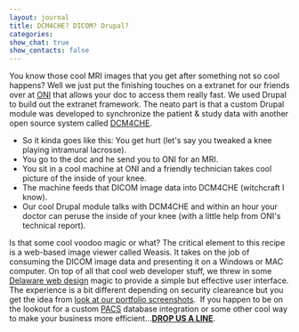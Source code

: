 ```yaml
---
layout: journal
title: DCM4CHE? DICOM? Drupal?
categories: 
show_chat: true
show_contacts: false
---
```


You know those cool MRI images that you get after something not so cool happens? Well we just put the finishing touches on a extranet for our friends over at <a href="http://www.onisite.com" target="_blank">ONI</a> that allows your doc to access them really fast. We used Drupal to build out the extranet framework. The neato part is that a custom Drupal module was developed to synchronize the patient &amp; study data with another open source system called <a href="http://www.dcm4che.org/" target="_blank">DCM4CHE</a>. <ul><li>So it kinda goes like this: You get hurt (let&#39;s say you tweaked a knee playing intramural lacrosse).</li><li>You go to the doc and he send you to ONI for an MRI.</li><li>You sit in a cool machine at ONI and a friendly technician takes cool picture of the inside of your knee.</li><li>The machine feeds that DICOM image data into DCM4CHE (witchcraft I know).</li><li>Our cool Drupal module talks with DCM4CHE and within an hour your doctor can peruse the inside of your knee (with a little help from ONI&#39;s technical report).</li></ul>Is that some cool voodoo magic or what? The critical element to this recipe is a web-based image viewer called Weasis. It takes on the job of consuming the DICOM image data and presenting it on a Windows or MAC computer. On top of all that cool web developer stuff, we threw in some <a href="http://www.inclind.com/content/web-design/index.htm">Delaware web design</a> magic to provide a simple but effective user interface. The experience is a bit different depending on security cleareance but you get the idea from <a href="http://www.inclind.com/our-work/oni-orthopedic-neuro-imaging/detail.htm">look at our portfolio screenshots</a>.&nbsp; If you happen to be on the lookout for a custom <a href="http://en.wikipedia.org/wiki/Picture_archiving_and_communication_system" target="_blank">PACS</a> database integration or some other cool way to make your business more efficient...<strong><a href="/contact-us.htm">DROP US A LINE</a></strong>.